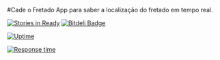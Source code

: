 #Cade o Fretado
App para saber a localização do fretado em tempo real.

[![Stories in Ready](https://badge.waffle.io/EHER/cade-meu-fretado.png)](http://waffle.io/EHER/cade-meu-fretado)
[![Bitdeli Badge](https://d2weczhvl823v0.cloudfront.net/EHER/cade-meu-fretado/trend.png)](https://bitdeli.com/free "Bitdeli Badge")


[![Uptime](https://share.pingdom.com/banners/d7780d60)](http://stats.pingdom.com/p9f8wq8b5p9f/951158)

[![Response time](https://share.pingdom.com/banners/58cb6e04)](http://stats.pingdom.com/p9f8wq8b5p9f/951158)
